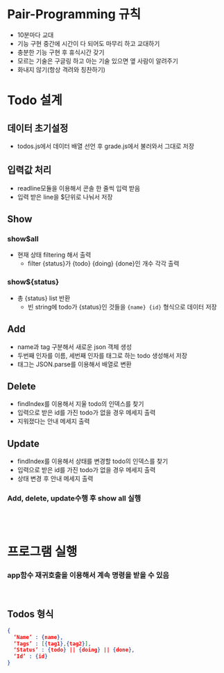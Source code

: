# Pair-Programming 규칙
- 10분마다 교대
- 기능 구현 중간에 시간이 다 되어도 마무리 하고 교대하기
- 충분한 기능 구현 후 휴식시간 갖기
- 모르는 기술은 구글링 하고 아는 기술 있으면 옆 사람이 알려주기
- 화내지 않기(항상 격려와 칭찬하기)

# Todo 설계

## 데이터 초기설정
- todos.js에서 데이터 배열 선언 후 grade.js에서 불러와서 그대로 저장

## 입력값 처리
- readline모듈을 이용해서 콘솔 한 줄씩 입력 받음
- 입력 받은 line을 $단위로 나눠서 저장

## Show
### show$all
- 현재 상태 filtering 해서 출력
    - filter {status}가 {todo} {doing} {done}인 개수 각각 출력
### show${status}
- 총 {status} list 반환
    - 빈 string에 todo가 {status}인 것들을 ``` {name} {id} ``` 형식으로 데이터 저장

## Add 
- name과 tag 구분해서 새로운 json 객체 생성 
- 두번째 인자를 이름, 세번째 인자를 태그로 하는 todo 생성해서 저장
- 태그는 JSON.parse를 이용해서 배열로 변환

## Delete
<!-- - map함수를 이용해서 id가 같지 않은것만 return하는 새 배열을 todo로 저장 -->
- findIndex를 이용해서 지울 todo의 인덱스를 찾기
- 입력으로 받은 id를 가진 todo가 없을 경우 메세지 출력
- 지워졌다는 안내 메세지 출력

## Update
- findIndex를 이용해서 상태를 변경할 todo의 인덱스를 찾기
- 입력으로 받은 id를 가진 todo가 없을 경우 메세지 출력
- 상태 변경 후 안내 메세지 출력

### Add, delete, update수행 후 show all 실행

<br>
<br>

# 프로그램 실행
### app함수 재귀호출을 이용해서 계속 명령을 받을 수 있음

<br>
  
## Todos 형식
```json
{
  ‘Name’ : {name},
  ‘Tags’ : [{tag1},{tag2}],
  ‘Status’ : {todo} || {doing} || {done},
  ‘Id’ : {id}
}
```